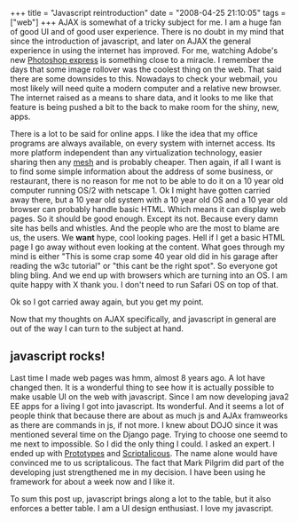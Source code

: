 +++
title = "Javascript reintroduction"
date = "2008-04-25 21:10:05"
tags = ["web"]
+++
AJAX is somewhat of a tricky subject for me. I am a huge fan of good UI and of
good user experience. There is no doubt in my mind that since the introduction
of javascript, and later on AJAX the general experience in using the internet
has improved. For me, watching Adobe's new [Photoshop
express](http://www.photoshop.com/express) is something close to a miracle. I
remember the days that some image rollover was the coolest thing on the web.
That said there are some downsides to this. Nowadays to check your webmail,
you most likely will need quite a modern computer and a relative new browser.
The internet raised as a means to share data, and it looks to me like that
feature is being pushed a bit to the back to make room for the shiny, new,
apps.

  

There is a lot to be said for online apps. I like the idea that my office
programs are always available, on every system with internet access. Its more
platform independent than any virtualization technology, easier sharing then
any [mesh](https://www.mesh.com/Welcome/Welcome.aspx) and is probably cheaper.
Then again, if all I want is to find some simple information about the address
of some business, or restaurant, there is no reason for me not to be able to
do it on a 10 year old computer running OS/2 with netscape 1. Ok I might have
gotten carried away there, but a 10 year old system with a 10 year old OS and
a 10 year old browser can probably handle basic HTML. Which means it can
display web pages. So it should be good enough. Except its not. Because every
damn site has bells and whistles. And the people who are the most to blame are
us, the users. We **want** hype, cool looking pages. Hell if I get a basic
HTML page I go away without even looking at the content. What goes through my
mind is either "This is some crap some 40 year old did in his garage after
reading the w3c tutorial" or "this cant be the right spot". So everyone got
bling bling. And we end up with browsers which are turning into an OS. I am
quite happy with X thank you. I don't need to run Safari OS on top of that.

  

Ok so I got carried away again, but you get my point.

  

Now that my thoughts on AJAX specifically, and javascript in general are out
of the way I can turn to the subject at hand.

  

## javascript rocks!

  

Last time I made web pages was hmm, almost 8 years ago. A lot have changed
then. It is a wonderful thing to see how it is actually possible to make
usable UI on the web with javascript. Since I am now developing java2 EE apps
for a living I got into javascript. Its wonderful. And it seems a lot of
people think that because there are about as much js and AJAx framweorks as
there are commands in js, if not more. I knew about DOJO since it was
mentioned several time on the Django page. Trying to choose one seemd to me
next to impossible. So I did the only thing I could. I asked an expert. I
ended up with [Prototypes](http://www.prototypejs.org/) and
[Scriptalicous](http://script.aculo.us/). The name alone would have convinced
me to us scriptalicous. The fact that Mark Pilgrim did part of the developing
just strengthened me in my decision. I have been using he framework for about
a week now and I like it.

  

To sum this post up, javascript brings along a lot to the table, but it also
enforces a better table. I am a UI design enthusiast. I love my javascript.

  

